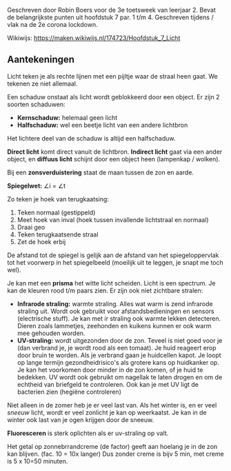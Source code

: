 Geschreven door Robin Boers voor de 3e toetsweek van leerjaar 2. Bevat de belangrijkste punten uit hoofdstuk 7 par. 1 t/m 4. Geschreven tijdens / vlak na de 2e corona lockdown.

Wikiwijs: <https://maken.wikiwijs.nl/174723/Hoofdstuk_7_Licht>

## Aantekeningen

Licht teken je als rechte lijnen met een pijltje waar de straal heen gaat. We tekenen ze niet allemaal.

Een schaduw onstaat als licht wordt geblokkeerd door een object. Er zijn 2 soorten schaduwen:

- **Kernschaduw:** helemaal geen licht
- **Halfschaduw:** wel een beetje licht van een andere lichtbron

Het lichtere deel van de schaduw is altijd een halfschaduw.

**Direct licht** komt direct vanuit de lichtbron. **Indirect licht** gaat via een ander object, en **diffuus licht** schijnt door een object heen (lampenkap / wolken).  

Bij een **zonsverduistering** staat de maan tussen de zon en aarde.

**Spiegelwet:**  ∠i = ∠t

Zo teken je hoek van terugkaatsing:

1. Teken normaal (gestippeld)
2. Meet hoek van inval (hoek tussen invallende lichtstraal en normaal)
3. Draai geo
4. Teken terugkaatsende straal
5. Zet de hoek erbij

De afstand tot de spiegel is gelijk aan de afstand van het spiegeloppervlak tot het voorwerp in het spiegelbeeld (moeilijk uit te leggen, je snapt me toch wel). 

Je kan met een **prisma** het witte licht scheiden. Licht is een spectrum. Je kan de kleuren rood t/m paars zien. Er zijn ook niet zichtbare stralen:

- **Infrarode straling:** warmte straling. Alles wat warm is zend infrarode straling uit. Wordt ook gebruikt voor afstandsbedieningen en sensors (electrische stuff). Je kan met ir straling ook warmte lekken detecteren. Dieren zoals lammetjes, zeehonden en kuikens kunnen er ook warm mee gehouden worden.
- **UV-straling:** wordt uitgezonden door de zon. Teveel is niet goed voor je (dan verbrand je, je wordt rood als een tomaat). Je huid reageert erop door bruin te worden. Als je verbrand gaan je huidcellen kapot. Je loopt op lange termijn gezondheidrisico's als grotere kans op huidkanker op. Je kan het voorkomen door minder in de zon komen, of je huid te bedekken. UV wordt ook gebruikt om nagellak te laten drogen en om de echtheid van briefgeld te controleren. Ook kan je met UV ligt de bacterien zien (hegiëne controleren)

Niet alleen in de zomer heb je er veel last van. Als het winter is, en er veel _sneeuw_ licht, wordt er veel zonlicht je kan op weerkaatst. Je kan in de winter ook last van je ogen krijgen door de sneeuw.

**Fluoresceren** is sterk oplichten als er uv-straling op valt.

Het getal op zonnebrrandcreme (de factor) geeft aan hoelang je in de zon kan blijven. (fac. 10 = 10x langer)
Dus zonder creme is bijv 5 min, met creme is 5 x 10=50 minuten.